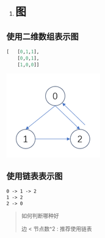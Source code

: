 1. # 图

## 使用二维数组表示图

```python
[	[0,1,1],
	[0,0,1],
	[1,0,0]]
```

![](https://github.com/BunKUMA/study/blob/main/Algorithm/img/graph.png)

## 使用链表表示图

```
0 -> 1 -> 2
1 -> 2
2 -> 0
```

> 如何判断哪种好
>
> 边 < 节点数^2  :  推荐使用链表

